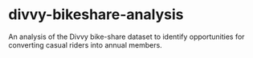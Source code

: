 # divvy-bikeshare-analysis
An analysis of the Divvy bike-share dataset to identify opportunities for converting casual riders into annual members.
